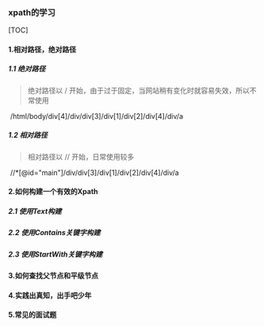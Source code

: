 ### xpath的学习

[TOC]

#### 1.相对路径，绝对路径

##### 1.1 绝对路径

> 绝对路径以 / 开始，由于过于固定，当网站稍有变化时就容易失效，所以不常使用

​		/html/body/div[4]/div/div[3]/div[1]/div[2]/div[4]/div/a

##### 1.2 相对路径

> 相对路径以 // 开始，日常使用较多

​		//*[@id="main"]/div/div[3]/div[1]/div[2]/div[4]/div/a

#### 2.如何构建一个有效的Xpath

##### 2.1 使用Text构建

##### 2.2 使用Contains关键字构建

##### 2.3 使用StartWith关键字构建

#### 3.如何查找父节点和平级节点

#### 4.实践出真知，出手吧少年

#### 5.常见的面试题




